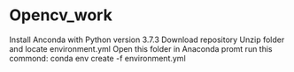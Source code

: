 # Opencv_work
Install Anconda with Python version 3.7.3
Download repository
Unzip folder and locate environment.yml
Open this folder in Anaconda promt 
  run this commond:
  conda env create -f environment.yml
